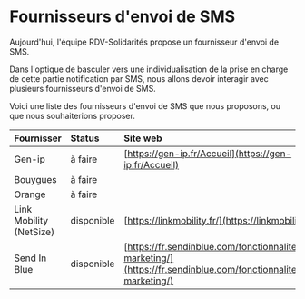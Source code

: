 # Fournisseurs d'envoi de SMS

Aujourd'hui, l'équipe RDV-Solidarités propose un fournisseur d'envoi de SMS.

Dans l'optique de basculer vers une individualisation de la prise en charge de cette partie notification par SMS, nous allons devoir interagir avec plusieurs fournisseurs d'envoi de SMS.

Voici une liste des fournisseurs d'envoi de SMS que nous proposons, ou que nous souhaiterions proposer.

| Fournisser | Status | Site web |
| :--- | :--- | :--- |
| Gen-ip  | à faire | [https://gen-ip.fr/Accueil](https://gen-ip.fr/Accueil) |
| Bouygues | à faire |  |
| Orange | à faire |  |
| Link Mobility \(NetSize\) | disponible | [https://linkmobility.fr/](https://linkmobility.fr/) |
| Send In Blue | disponible | [https://fr.sendinblue.com/fonctionnalites/sms-marketing/](https://fr.sendinblue.com/fonctionnalites/sms-marketing/) |

